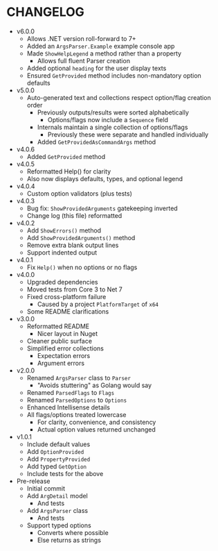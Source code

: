# CHANGELOG

- v6.0.0
  - Allows .NET version roll-forward to 7+
  - Added an `ArgsParser.Example` example console app
  - Made `ShowHelpLegend` a method rather than a property
    - Allows full fluent Parser creation
  - Added optional `heading` for the user display texts
  - Ensured `GetProvided` method includes non-mandatory option defaults
- v5.0.0
  - Auto-generated text and collections respect option/flag creation order
	  - Previously outputs/results were sorted alphabetically
		- Options/flags now include a `Sequence` field
	- Internals maintain a single collection of options/flags
	  - Previously these were separate and handled individually
	- Added `GetProvidedAsCommandArgs` method
- v4.0.6
  - Added `GetProvided` method
- v4.0.5
	- Reformatted Help() for clarity
	- Also now displays defaults, types, and optional legend
- v4.0.4
	- Custom option validators (plus tests)
- v4.0.3
	- Bug fix: `ShowProvidedArguments` gatekeeping inverted
	- Change log (this file) reformatted
- v4.0.2
	- Add `ShowErrors()` method
	- Add `ShowProvidedArguments()` method
	- Remove extra blank output lines
	- Support indented output
- v4.0.1
	- Fix `Help()` when no options or no flags
- v4.0.0
	- Upgraded dependencies
	- Moved tests from Core 3 to Net 7
	- Fixed cross-platform failure
		- Caused by a project `PlatformTarget` of `x64`
	- Some README clarifications
- v3.0.0
	- Reformatted README
		- Nicer layout in Nuget
	- Cleaner public surface
	- Simplified error collections
		- Expectation errors
		- Argument errors
- v2.0.0
	- Renamed `ArgsParser` class to `Parser`
		- "Avoids stuttering" as Golang would say
	- Renamed `ParsedFlags` to `Flags`
	- Renamed `ParsedOptions` to `Options`
	- Enhanced Intellisense details
	- All flags/options treated lowercase
		- For clarity, convenience, and consistency
		- Actual option values returned unchanged
- v1.0.1
	- Include default values
	- Add `OptionProvided`
	- Add `PropertyProvided`
	- Add typed `GetOption`
	- Include tests for the above
- Pre-release
	- Initial commit
	- Add `ArgDetail` model
		- And tests
	- Add `ArgsParser` class
		- And tests
	- Support typed options
		- Converts where possible
		- Else returns as strings
